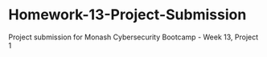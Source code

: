 # Homework-13-Project-Submission
Project submission for Monash Cybersecurity Bootcamp - Week 13, Project 1
